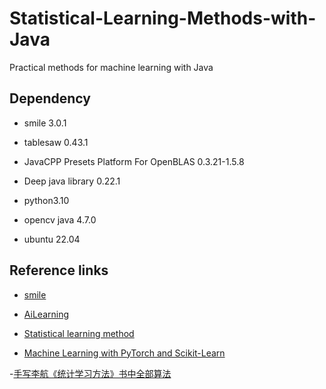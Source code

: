 # Statistical-Learning-Methods-with-Java

Practical methods for machine learning with Java


## Dependency

- smile 3.0.1

- tablesaw 0.43.1

- JavaCPP Presets Platform For OpenBLAS 0.3.21-1.5.8

- Deep java library 0.22.1

- python3.10

- opencv java 4.7.0

- ubuntu 22.04


## Reference links

- [smile](https://haifengl.github.io/)

- [AiLearning](https://github.com/apachecn/AiLearning)

- [Statistical learning method](https://github.com/Dod-o/Statistical-Learning-Method_Code)

- [Machine Learning with PyTorch and Scikit-Learn](https://github.com/rasbt/machine-learning-book)

-[手写李航《统计学习方法》书中全部算法](https://github.com/ChangxingJiang/Lihang-Statistical-learning-methods-Code)
